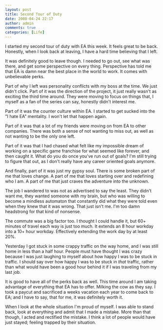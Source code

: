 ```yaml
---
layout: post
title: Second Tour of Duty
date: 2008-04-24 22:17
author: admin
comments: true
categories: [Life]
---
```

I started my second tour of duty with EA this week.  It feels great to be back.  Honestly, when I look back at leaving, I have a hard time believing that I left.

It was definitely good to leave though.  I needed to go out, see what was there, and get some perspective on every thing.  Perspective has told me that EA is damn near the best place in the world to work.  It comes with unbelievable perks.

Part of why I left was personality conflicts with my boss at the time.  We just didn't click.  Part of it was the direction of the project, it just really wasn't as exciting the third time around.  They were moving to focus on things that, I myself as a fan of the series can say, honestly didn't interest me.

Part of it was the counter culture within EA.  I started to get sucked into the "I hate EA" mentality.  I won't let that happen again.

Part of it was that a lot of my friends were moving on from EA to other companies.  There was both a sense of not wanting to miss out, as well as not wanting to be the only one left.

Part of it was that I had chased what felt like my impossible dream of working on a specific game franchise for what seemed like forever, and then caught it.  What do you do once you've run out of goals?  I'm still trying to figure that out, as I don't really have any career oriented goals anymore.

And finally, part of it was just my gypsy soul.  There is some broken part of me that loves change.  A part of me that loves starting over and redefining who I am.  A part of me that just craves the adventure into the unknown.

The job I wandered to was not as advertised to say the least.  They didn't want me, they wanted someone with my brain, but who was willing to become a mindless automaton that constantly did what they were told even when they knew that it was wrong.  That just isn't me.  I'm too damn headstrong for that kind of nonsense.

The commute was a big factor too.  I thought I could handle it, but 60+ minutes of travel each way is just too much.  It extends an 8 hour workday into a 10+ hour workday.  Effectively extending the work day by at least 20%.

Yesterday I got stuck in some crappy traffic on the way home, and I was still home in less than a half hour.  People must have thought I was crazy because I was just laughing to myself about how happy I was to be stuck in traffic.  I should say over how happy I was to be stuck in <i>that</i> traffic, rather than what would have been a good hour behind it if I was traveling from my last job.

It is good to have all of the perks back as well.  This time around I am taking advantage of everything that EA has to offer.  Milking the cow as they say.  I took a paycut and sacrificed a weeks vacation each year to come back to EA; and I have to say, that for me, it was definitely worth it.

When I look at the whole situation I'm proud of myself.  I was able to stand back, look at everything and admit that I made a mistake.  More than that though, I acted and rectified the mistake.  I think a lot of people would have just stayed; feeling trapped by their situation.


